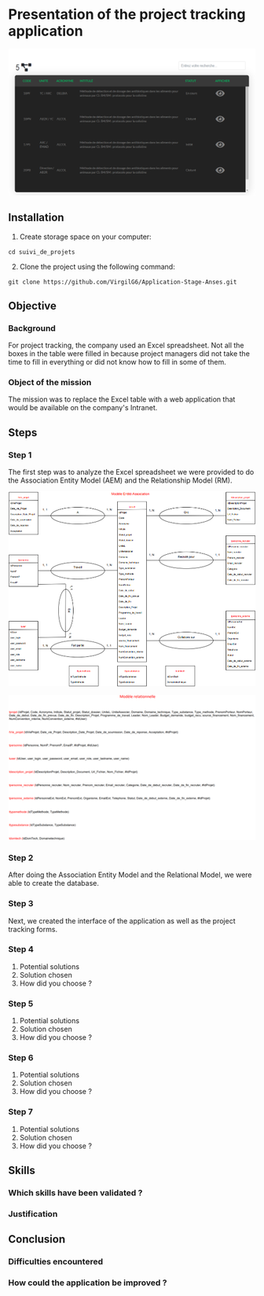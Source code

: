 # Presentation of the project tracking application
![alt text](https://github.com/VirgilG6/Application-Stage-Anses/blob/master/assets/accueil.png)

## Installation
1. Create storage space on your computer:
```
cd suivi_de_projets
```

2. Clone the project using the following command:
```
git clone https://github.com/VirgilG6/Application-Stage-Anses.git
```

## Objective
### Background
For project tracking, the company used an Excel spreadsheet. Not all the boxes in the table were filled in because project managers did not take the time to fill in everything or did not know how to fill in some of them.

### Object of the mission
The mission was to replace the Excel table with a web application that would be available on the company's Intranet.

## Steps
### Step 1
The first step was to analyze the Excel spreadsheet we were provided to do the Association Entity Model (AEM) and the Relationship Model (RM).

![alt text](https://github.com/VirgilG6/Application-Stage-Anses/blob/master/assets/MEA.png)

![alt text](https://github.com/VirgilG6/Application-Stage-Anses/blob/master/assets/MR.png)

### Step 2
After doing the Association Entity Model and the Relational Model, we were able to create the database.

### Step 3
Next, we created the interface of the application as well as the project tracking forms.

### Step 4
1. Potential solutions
2. Solution chosen
3. How did you choose ?
### Step 5
1. Potential solutions
2. Solution chosen
3. How did you choose ?
### Step 6
1. Potential solutions
2. Solution chosen
3. How did you choose ?
### Step 7
1. Potential solutions
2. Solution chosen
3. How did you choose ?

## Skills
### Which skills have been validated ?
### Justification

## Conclusion
### Difficulties encountered
### How could the application be improved ?
